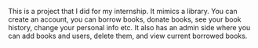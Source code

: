 This is a project that I did for my internship. It mimics a library. You can create an account, you can borrow books, donate books, see your book history, change your personal info etc.
It also has an admin side where you can add books and users, delete them, and view current borrowed books. 
